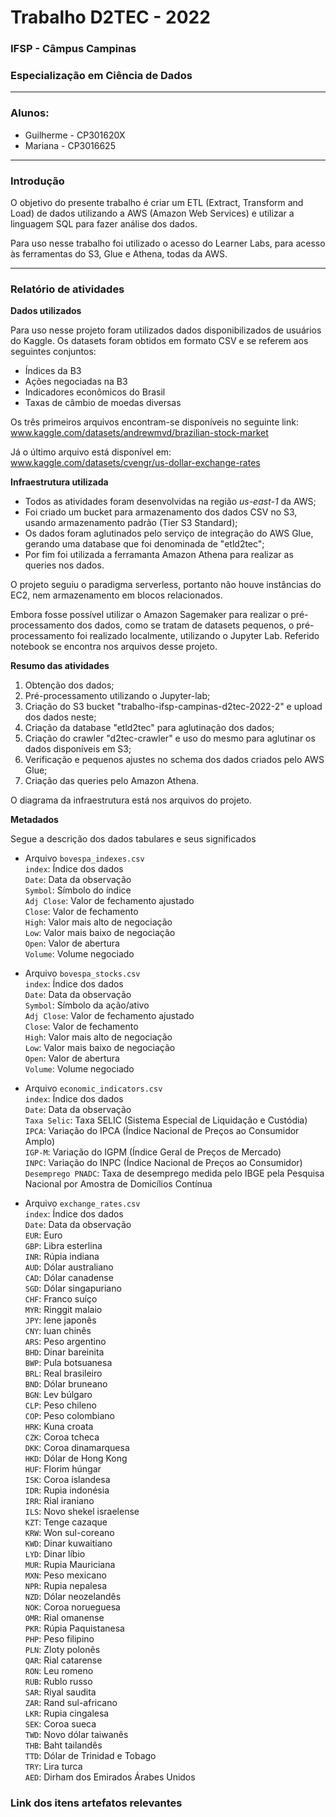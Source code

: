 # Trabalho D2TEC - 2022
### IFSP - Câmpus Campinas
### Especialização em Ciência de Dados

---

### Alunos:
* Guilherme - CP301620X
* Mariana - CP3016625

----
### Introdução

O objetivo do presente trabalho é criar um ETL (Extract, Transform and Load) de dados utilizando a AWS (Amazon Web Services) e utilizar a linguagem SQL para fazer análise dos dados.

Para uso nesse trabalho foi utilizado o acesso do Learner Labs, para acesso às ferramentas do S3, Glue e Athena, todas da AWS.

---
### Relatório de atividades

**Dados utilizados**

Para uso nesse projeto foram utilizados dados disponibilizados de usuários do Kaggle. Os datasets foram obtidos em formato CSV e se referem aos seguintes conjuntos:

* Índices da B3
* Ações negociadas na B3
* Indicadores econômicos do Brasil
* Taxas de câmbio de moedas diversas

Os três primeiros arquivos encontram-se disponíveis no seguinte link: www.kaggle.com/datasets/andrewmvd/brazilian-stock-market

Já o último arquivo está disponível em: www.kaggle.com/datasets/cvengr/us-dollar-exchange-rates

**Infraestrutura utilizada**
* Todos as atividades foram desenvolvidas na região *us-east-1* da AWS;
* Foi criado um bucket para armazenamento dos dados CSV no S3, usando armazenamento padrão (Tier S3 Standard);
* Os dados foram aglutinados pelo serviço de integração do AWS Glue, gerando uma database que foi denominada de "etld2tec";
* Por fim foi utilizada a ferramanta Amazon Athena para realizar as queries nos dados.

O projeto seguiu o paradigma serverless, portanto não houve instâncias do EC2, nem armazenamento em blocos relacionados.

Embora fosse possível utilizar o Amazon Sagemaker para realizar o pré-processamento dos dados, como se tratam de datasets pequenos, o pré-processamento foi realizado localmente, utilizando o Jupyter Lab. Referido notebook se encontra nos arquivos desse projeto.

**Resumo das atividades**

1. Obtenção dos dados;
2. Pré-processamento utilizando o Jupyter-lab;
3. Criação do S3 bucket "trabalho-ifsp-campinas-d2tec-2022-2" e upload dos dados neste;
4. Criação da database "etld2tec" para aglutinação dos dados;
5. Criação do crawler "d2tec-crawler" e uso do mesmo para aglutinar os dados disponíveis em S3;
6. Verificação e pequenos ajustes no schema dos dados criados pelo AWS Glue;
7. Criação das queries pelo Amazon Athena.

O diagrama da infraestrutura está nos arquivos do projeto.

**Metadados** 

Segue a descrição dos dados tabulares e seus significados

* Arquivo `bovespa_indexes.csv`<br>
`index`:  Índice dos dados<br>
`Date`: Data da observação<br>
`Symbol`: Símbolo do índice<br>
`Adj Close`: Valor de fechamento ajustado<br>
`Close`: Valor de fechamento<br>
`High`: Valor mais alto de negociação<br>
`Low`: Valor mais baixo de negociação<br>
`Open`: Valor de abertura<br>
`Volume`: Volume negociado<br>

* Arquivo `bovespa_stocks.csv`<br>
`index`:  Índice dos dados<br>
`Date`: Data da observação<br>
`Symbol`: Símbolo da ação/ativo<br>
`Adj Close`: Valor de fechamento ajustado<br>
`Close`: Valor de fechamento<br>
`High`: Valor mais alto de negociação<br>
`Low`: Valor mais baixo de negociação<br>
`Open`: Valor de abertura<br>
`Volume`: Volume negociado<br>

* Arquivo `economic_indicators.csv`<br>
`index`:  Índice dos dados<br>
`Date`: Data da observação<br>
`Taxa Selic`: Taxa SELIC (Sistema Especial de Liquidação e Custódia)<br>
`IPCA`: Variação do IPCA (Índice Nacional de Preços ao Consumidor Amplo)<br>
`IGP-M`: Variação do IGPM (Índice Geral de Preços de Mercado)<br>
`INPC`: Variação do INPC (Índice Nacional de Preços ao Consumidor)<br>
`Desemprego PNADC`: Taxa de desemprego medida pelo IBGE pela Pesquisa Nacional por Amostra de Domicílios Contínua<br>

* Arquivo `exchange_rates.csv`<br>
`index`:  Índice dos dados<br>
`Date`: Data da observação<br>
`EUR`: Euro<br>
`GBP`: Libra esterlina<br>
`INR`: Rúpia indiana<br>
`AUD`: Dólar australiano<br>
`CAD`: Dólar canadense<br>
`SGD`: Dólar singapuriano<br>
`CHF`: Franco suíço<br>
`MYR`: Ringgit malaio<br>
`JPY`: Iene japonês<br>
`CNY`: Iuan chinês<br>
`ARS`: Peso argentino<br>
`BHD`: Dinar bareinita<br>
`BWP`: Pula botsuanesa<br>
`BRL`: Real brasileiro<br>
`BND`: Dólar bruneano<br>
`BGN`: Lev búlgaro<br>
`CLP`: Peso chileno<br>
`COP`: Peso colombiano<br>
`HRK`: Kuna croata<br>
`CZK`: Coroa tcheca<br>
`DKK`: Coroa dinamarquesa<br>
`HKD`: Dólar de Hong Kong<br>
`HUF`: Florim húngar<br>
`ISK`: Coroa islandesa<br>
`IDR`: Rupia indonésia<br>
`IRR`: Rial iraniano<br>
`ILS`: Novo shekel israelense<br>
`KZT`: Tenge cazaque<br>
`KRW`: Won sul-coreano<br>
`KWD`: Dinar kuwaitiano<br>
`LYD`: Dinar líbio<br>
`MUR`: Rupia Mauriciana<br>
`MXN`: Peso mexicano<br>
`NPR`: Rupia nepalesa<br>
`NZD`: Dólar neozelandês<br>
`NOK`: Coroa norueguesa<br>
`OMR`: Rial omanense<br>
`PKR`: Rúpia Paquistanesa<br>
`PHP`: Peso filipino<br>
`PLN`: Zloty polonês<br>
`QAR`: Rial catarense<br>
`RON`: Leu romeno<br>
`RUB`: Rublo russo<br>
`SAR`: Riyal saudita<br>
`ZAR`: Rand sul-africano<br>
`LKR`: Rupia cingalesa<br>
`SEK`: Coroa sueca<br>
`TWD`: Novo dólar taiwanês<br>
`THB`: Baht tailandês<br>
`TTD`: Dólar de Trinidad e Tobago<br>
`TRY`: Lira turca<br>
`AED`: Dirham dos Emirados Árabes Unidos<br>

### Link dos itens artefatos relevantes









